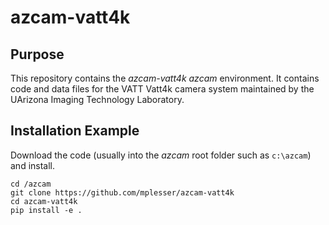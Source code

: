 # azcam-vatt4k

## Purpose

This repository contains the *azcam-vatt4k* *azcam* environment. It contains code and data files for the VATT Vatt4k camera system maintained by the UArizona Imaging Technology Laboratory.

## Installation Example

Download the code (usually into the *azcam* root folder such as `c:\azcam`) and install.

```shell
cd /azcam
git clone https://github.com/mplesser/azcam-vatt4k
cd azcam-vatt4k
pip install -e .
```
